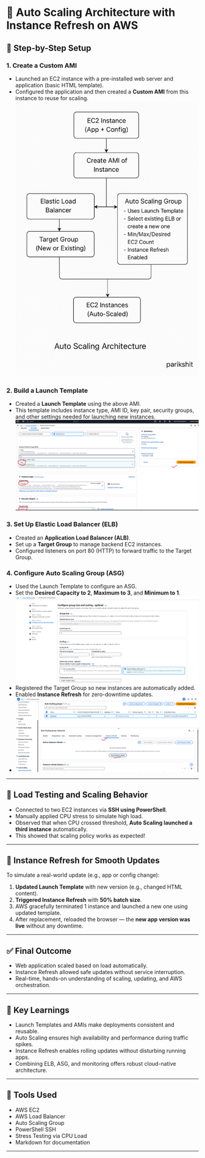 # 🚀 Auto Scaling Architecture with Instance Refresh on AWS

## 🔧 Step-by-Step Setup

### 1. Create a Custom AMI
- Launched an EC2 instance with a pre-installed web server and application (basic HTML template).
- Configured the application and then created a **Custom AMI** from this instance to reuse for scaling.
  ![](./Images/archi.png)

### 2. Build a Launch Template
- Created a **Launch Template** using the above AMI.
- This template includes instance type, AMI ID, key pair, security groups, and other settings needed for launching new instances.
    ![](./Images/LaunchTemplate.png)


### 3. Set Up Elastic Load Balancer (ELB)
- Created an **Application Load Balancer (ALB)**.
- Set up a **Target Group** to manage backend EC2 instances.
- Configured listeners on port 80 (HTTP) to forward traffic to the Target Group.

### 4. Configure Auto Scaling Group (ASG)
- Used the Launch Template to configure an ASG.
- Set the **Desired Capacity to 2**, **Maximum to 3**, and **Minimum to 1**.
    ![](./Images/desire.png)
- Registered the Target Group so new instances are automatically added.
- Enabled **Instance Refresh** for zero-downtime updates.
-   ![](./Images/StartInstanceRefresh.png)


---

## 🧪 Load Testing and Scaling Behavior

- Connected to two EC2 instances via **SSH using PowerShell**.
- Manually applied CPU stress to simulate high load.
- Observed that when CPU crossed threshold, **Auto Scaling launched a third instance** automatically.
- This showed that scaling policy works as expected!

---

## 🔁 Instance Refresh for Smooth Updates

To simulate a real-world update (e.g., app or config change):

1. **Updated Launch Template** with new version (e.g., changed HTML content).
2. **Triggered Instance Refresh** with **50% batch size**.
3. AWS gracefully terminated 1 instance and launched a new one using updated template.
4. After replacement, reloaded the browser — the **new app version was live** without any downtime.

---

## ✅ Final Outcome

- Web application scaled based on load automatically.
- Instance Refresh allowed safe updates without service interruption.
- Real-time, hands-on understanding of scaling, updating, and AWS orchestration.

---

## 📌 Key Learnings

- Launch Templates and AMIs make deployments consistent and reusable.
- Auto Scaling ensures high availability and performance during traffic spikes.
- Instance Refresh enables rolling updates without disturbing running apps.
- Combining ELB, ASG, and monitoring offers robust cloud-native architecture.

---

## 🧰 Tools Used

- AWS EC2
- AWS Load Balancer
- Auto Scaling Group
- PowerShell SSH
- Stress Testing via CPU Load
- Markdown for documentation

---
